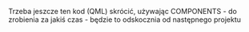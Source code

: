 Trzeba jeszcze ten kod (QML) skrócić, używając COMPONENTS - do zrobienia za jakiś czas - będzie to odskocznia od następnego projektu
     
